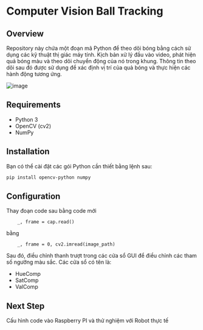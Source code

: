 # Computer Vision Ball Tracking

## Overview

Repository này chứa một đoạn mã Python để theo dõi bóng bằng cách sử dụng các kỹ thuật thị giác máy tính. Kịch bản xử lý đầu vào video, phát hiện quả bóng màu và theo dõi chuyển động của nó trong khung. Thông tin theo dõi sau đó được sử dụng để xác định vị trí của quả bóng và thực hiện các hành động tương ứng.

 ![image](https://github.com/BKG-Robocon-team/Detects-and-Collects-tennis-balls/blob/main/gif/vd1.gif)


## Requirements

- Python 3
- OpenCV (cv2)
- NumPy

## Installation

Bạn có thể cài đặt các gói Python cần thiết bằng lệnh sau:

```bash
pip install opencv-python numpy
```
## Configuration

Thay đoạn code sau bằng code mới
```
    _, frame = cap.read()
```
bằng 
```
    _, frame = 0, cv2.imread(image_path)
```
Sau đó, điều chỉnh thanh trượt trong các cửa sổ GUI để điều chỉnh các tham số ngưỡng màu sắc. Các cửa sổ có tên là:

* HueComp
* SatComp
* ValComp
  
## Next Step

Cấu hình code vào Raspberry PI và thử nghiệm với Robot thực tế


